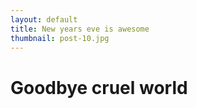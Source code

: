 ```yaml
---
layout: default
title: New years eve is awesome
thumbnail: post-10.jpg
---
```


# Goodbye cruel world

